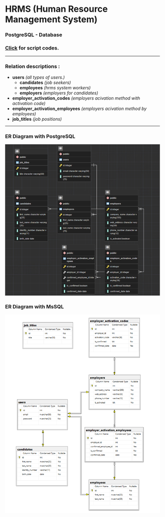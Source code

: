 # HRMS (Human Resource Management System)
### PostgreSQL - Database
### <a href="database.sql">Click</a> for script codes.
* * *
### Relation descriptions : 
  - <b>users</b> <i>(all types of users.)</i>
    - <b>candidates</b> <i>(job seekers)</i>
    - <b>employees</b> <i>(hrms system workers)</i>
    - <b>employers</b> <i>(employers for candidates)</i>
  - <b>employer_activation_codes</b> <i>(employers acivation method with activation code)</i>
  - <b>employer_activation_employees</b> <i>(employers acivation method by employees)</i>
  - <b>job_titles</b> <i>(job positions)</i>
* * *
### ER Diagram with PostgreSQL
<p align="center"><img src="images/ER Diagram-postgresql-dark.1.png"></p>

### ER Diagram with MsSQL
<p align="center"><img src="images/ER Diagram-mssql.1.png"></p>
